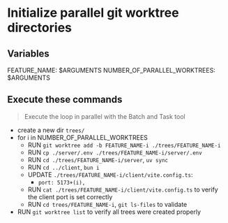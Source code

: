 # Initialize parallel git worktree directories

## Variables
FEATURE_NAME: $ARGUMENTS
NUMBER_OF_PARALLEL_WORKTREES: $ARGUMENTS

## Execute these commands
> Execute the loop in parallel with the Batch and Task tool

- create a new dir `trees/`
- for i in NUMBER_OF_PARALLEL_WORKTREES
  - RUN `git worktree add -b FEATURE_NAME-i ./trees/FEATURE_NAME-i`
  - RUN `cp ./server/.env ./trees/FEATURE_NAME-i/server/.env`
  - RUN `cd ./trees/FEATURE_NAME-i/server`, `uv sync`
  - RUN `cd ../client`, `bun i`
  - UPDATE `./trees/FEATURE_NAME-i/client/vite.config.ts`: 
    - `port: 5173+(i),`
  - RUN `cat ./trees/FEATURE_NAME-i/client/vite.config.ts` to verify the client port is set correctly
  - RUN `cd trees/FEATURE_NAME-i`, `git ls-files` to validate
- RUN `git worktree list` to verify all trees were created properly